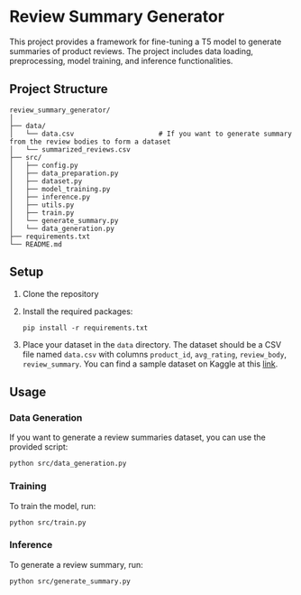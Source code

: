 # Review Summary Generator

This project provides a framework for fine-tuning a T5 model to generate summaries of product reviews. The project includes data loading, preprocessing, model training, and inference functionalities.

## Project Structure

```
review_summary_generator/
│
├── data/
│   └── data.csv                     # If you want to generate summary from the review bodies to form a dataset
│   └── summarized_reviews.csv      
├── src/
│   ├── config.py
│   ├── data_preparation.py
│   ├── dataset.py
│   ├── model_training.py
│   ├── inference.py
│   ├── utils.py
│   ├── train.py
│   └── generate_summary.py
│   └── data_generation.py
├── requirements.txt
└── README.md
```

## Setup

1. Clone the repository

2. Install the required packages:

   ```
   pip install -r requirements.txt
   ```

3. Place your dataset in the `data` directory. The dataset should be a CSV file named `data.csv` with columns `product_id`, `avg_rating`, `review_body`, `review_summary`. You can find a sample dataset on Kaggle at this [link](https://www.kaggle.com/datasets/yusufkesmenn/product-reviews-with-summarized-feedback/settings).

## Usage

### Data Generation

If you want to generate a review summaries dataset, you can use the provided script:

```
python src/data_generation.py
```

### Training

To train the model, run:

```
python src/train.py
```

### Inference

To generate a review summary, run:

```
python src/generate_summary.py
```
